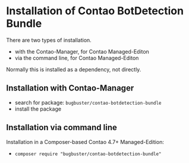 # Installation of Contao BotDetection Bundle

There are two types of installation.

* with the Contao-Manager, for Contao Managed-Editon
* via the command line, for Contao Managed-Editon

Normally this is installed as a dependency, not directly.


## Installation with Contao-Manager

* search for package: `bugbuster/contao-botdetection-bundle`
* install the package


## Installation via command line

Installation in a Composer-based Contao 4.7+ Managed-Edition:

* `composer require "bugbuster/contao-botdetection-bundle"`
